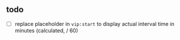 ## todo

- [ ] replace placeholder in `vip:start` to display actual interval time in minutes (calculated, / 60)